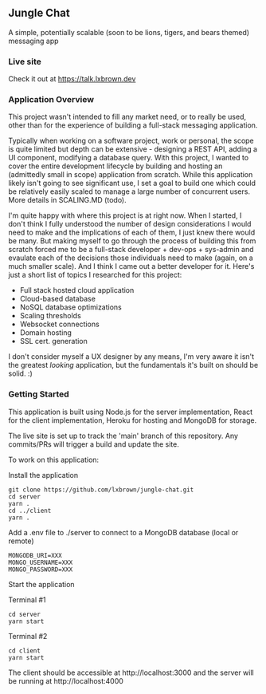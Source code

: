## Jungle Chat

A simple, potentially scalable (soon to be lions, tigers, and bears themed) messaging app

### Live site

Check it out at https://talk.lxbrown.dev

### Application Overview

This project wasn't intended to fill any market need, or to really be used, other than for the experience of building a full-stack messaging application.

Typically when working on a software project, work or personal, the scope is quite limited but depth can be extensive - designing a REST API, adding a UI component, modifying a database query. With this project, I wanted to cover the entire development lifecycle by building and hosting an (admittedly small in scope) application from scratch. While this application likely isn't going to see significant use, I set a goal to build one which could be relatively easily scaled to manage a large number of concurrent users. More details in SCALING.MD (todo).

I'm quite happy with where this project is at right now. When I started, I don't think I fully understood the number of design considerations I would need to make and the implications of each of them, I just knew there would be many. But making myself to go through the process of building this from scratch forced me to be a full-stack developer + dev-ops + sys-admin and evaulate each of the decisions those individuals need to make (again, on a much smaller scale). And I think I came out a better developer for it. Here's just a short list of topics I researched for this project:
* Full stack hosted cloud application
* Cloud-based database
* NoSQL database optimizations
* Scaling thresholds
* Websocket connections
* Domain hosting
* SSL cert. generation

I don't consider myself a UX designer by any means, I'm very aware it isn't the greatest *looking* application, but the fundamentals it's built on should be solid. :) 

### Getting Started

This application is built using Node.js for the server implementation, React for the client implementation, Heroku for hosting and MongoDB for storage.

The live site is set up to track the 'main' branch of this repository. Any commits/PRs will trigger a build and update the site.

To work on this application:

Install the application

```shell
git clone https://github.com/lxbrown/jungle-chat.git
cd server
yarn .
cd ../client
yarn .
```

Add a .env file to ./server to connect to a MongoDB database (local or remote)
```code
MONGODB_URI=XXX
MONGO_USERNAME=XXX
MONGO_PASSWORD=XXX
```

Start the application

Terminal #1

```shell
cd server
yarn start
```

Terminal #2

```shell
cd client
yarn start
```

The client should be accessible at http://localhost:3000 and the server will be running at http://localhost:4000

